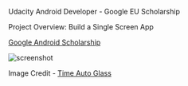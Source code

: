 Udacity Android Developer - Google EU Scholarship

Project Overview: Build a Single Screen App


[Google Android Scholarship](https://www.udacity.com/google-scholarships)

![screenshot](https://cloud.githubusercontent.com/assets/8016748/23918150/6db99250-08fa-11e7-9105-2219ee19a63b.png)

Image Credit - [Time Auto Glass](http://www.on-timeautoglass.com/)
